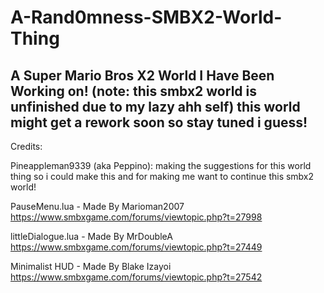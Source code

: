 # A-Rand0mness-SMBX2-World-Thing
A Super Mario Bros X2 World I Have Been Working on!
(note: this smbx2 world is unfinished due to my lazy ahh self)
this world might get a rework soon so stay tuned i guess!
----------------------------------------------------------------
Credits:


Pineappleman9339 (aka Peppino):
making the suggestions for this world thing so i could make this
and for making me want to continue this smbx2 world!

PauseMenu.lua - Made By Marioman2007
https://www.smbxgame.com/forums/viewtopic.php?t=27998
 
littleDialogue.lua - Made By MrDoubleA
https://www.smbxgame.com/forums/viewtopic.php?t=27449
	
Minimalist HUD - Made By Blake Izayoi
https://www.smbxgame.com/forums/viewtopic.php?t=27542
